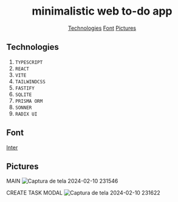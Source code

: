 <h1 align='center'>
  minimalistic web to-do app
</h1>

<p align='center'>
  <a href='#tech'>Technologies</a>
  <a href='#font'>Font</a>
  <a href='#pics'>Pictures</a>
</p>

<h2 id='tech'>
  Technologies
</h2>

1. ``TYPESCRIPT``
2. ``REACT``
3. ``VITE``
4. ``TAILWINDCSS``
5. ``FASTIFY``
6. ``SQLITE``
7. ``PRISMA ORM``
8. ``SONNER``
9. ``RADIX UI``

<h2 id='font'>
  Font
</h2>

<a href='https://fonts.google.com/specimen/Inter?query=inter'>Inter</a>

<h2 id='pics'>
  Pictures
</h2>

MAIN
![Captura de tela 2024-02-10 231546](https://github.com/gabr1elpachec0/todo/assets/97643968/db8e8992-8b62-449b-9f69-6c2844d0a21a)

CREATE TASK MODAL
![Captura de tela 2024-02-10 231622](https://github.com/gabr1elpachec0/todo/assets/97643968/ff29eaf5-b547-4b2f-b188-89b557d7d191)

